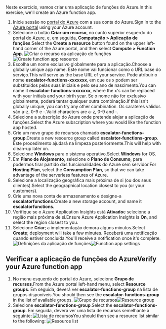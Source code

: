 <span data-ttu-id="0165d-101">Neste exercício, vamos criar uma aplicação de funções do Azure.</span><span class="sxs-lookup"><span data-stu-id="0165d-101">In this exercise, we'll create an Azure function app.</span></span>

1. <span data-ttu-id="0165d-102">Inicie sessão no [portal do Azure](https://portal.azure.com) com a sua conta do Azure.</span><span class="sxs-lookup"><span data-stu-id="0165d-102">Sign in to the [Azure portal](https://portal.azure.com) using your Azure account.</span></span>
1. <span data-ttu-id="0165d-103">Selecione o botão **Criar um recurso**, no canto superior esquerdo do portal do Azure, e, em seguida, **Computação > Aplicação de funções**.</span><span class="sxs-lookup"><span data-stu-id="0165d-103">Select the **Create a resource** button found on the upper left-hand corner of the Azure portal, and then select **Compute > Function App**.</span></span>
  <span data-ttu-id="0165d-104">![Criar o recurso da aplicação de funções](../images/4-create-function-app-blade.png)</span><span class="sxs-lookup"><span data-stu-id="0165d-104">![Create function app resource](../images/4-create-function-app-blade.png)</span></span>
1. <span data-ttu-id="0165d-105">Escolha um nome exclusivo globalmente para a aplicação.</span><span class="sxs-lookup"><span data-stu-id="0165d-105">Choose a globally unique app name.</span></span> <span data-ttu-id="0165d-106">Este nome vai funcionar como o URL base do serviço.</span><span class="sxs-lookup"><span data-stu-id="0165d-106">This will serve as the base URL of your service.</span></span> <span data-ttu-id="0165d-107">Pode atribuir o nome **escalator-functions-xxxxxxx**, em que os x podem ser substituídos pelas suas iniciais e pelo seu ano de nascimento.</span><span class="sxs-lookup"><span data-stu-id="0165d-107">You can name it **escalator-functions-xxxxxxx**, where the x's can be replaced with your initials and your birth year.</span></span> <span data-ttu-id="0165d-108">Se o nome não for exclusivo globalmente, poderá tentar qualquer outra combinação.</span><span class="sxs-lookup"><span data-stu-id="0165d-108">If this isn't globally unique, you can try any other combination.</span></span> <span data-ttu-id="0165d-109">Os carateres válidos são a-z, 0-9 e -.</span><span class="sxs-lookup"><span data-stu-id="0165d-109">Valid characters are a-z, 0-9 and -.</span></span>
1. <span data-ttu-id="0165d-110">Selecione a subscrição do Azure onde pretende alojar a aplicação de funções.</span><span class="sxs-lookup"><span data-stu-id="0165d-110">Select the Azure subscription where you would like the function app hosted.</span></span>
1. <span data-ttu-id="0165d-111">Crie um novo grupo de recursos chamado **escalator-functions-group**.</span><span class="sxs-lookup"><span data-stu-id="0165d-111">Create a new resource group called **escalator-functions-group**.</span></span> <span data-ttu-id="0165d-112">Este procedimento ajudará na limpeza posteriormente.</span><span class="sxs-lookup"><span data-stu-id="0165d-112">This will help with clean-up later on.</span></span>
1. <span data-ttu-id="0165d-113">Selecione **Windows** para o sistema operativo.</span><span class="sxs-lookup"><span data-stu-id="0165d-113">Select **Windows** for OS.</span></span>
1. <span data-ttu-id="0165d-114">Em **Plano de Alojamento**, selecione o **Plano de Consumo**, para podermos tirar partido das funcionalidades do Azure sem servidor.</span><span class="sxs-lookup"><span data-stu-id="0165d-114">For **Hosting Plan**, select the **Consumption Plan**, so that we can take advantage of the serverless features of Azure.</span></span>
1. <span data-ttu-id="0165d-115">Selecione a localização geográfica mais próxima de si (ou dos seus clientes).</span><span class="sxs-lookup"><span data-stu-id="0165d-115">Select the geographical location closest to you (or your customers).</span></span>
1. <span data-ttu-id="0165d-116">Crie uma nova conta de armazenamento e designe-a **escalatorfunctions**.</span><span class="sxs-lookup"><span data-stu-id="0165d-116">Create a new storage account, and name it **escalatorfunctions**.</span></span>
1. <span data-ttu-id="0165d-117">Verifique se o Azure Application Insights está **Ativado**e selecione a região mais próxima de si.</span><span class="sxs-lookup"><span data-stu-id="0165d-117">Ensure Azure Application Insights is **On**, and select the region closest to you.</span></span>
1. <span data-ttu-id="0165d-118">Selecione **Criar**; a implementação demora alguns minutos.</span><span class="sxs-lookup"><span data-stu-id="0165d-118">Select **Create**; deployment will take a few minutes.</span></span> <span data-ttu-id="0165d-119">Receberá uma notificação quando estiver concluída.</span><span class="sxs-lookup"><span data-stu-id="0165d-119">You'll receive a notification once it's complete.</span></span>
  <span data-ttu-id="0165d-120">![Definições da aplicação de funções](../images/4-create-function-app-settings.png)</span><span class="sxs-lookup"><span data-stu-id="0165d-120">![Function app settings](../images/4-create-function-app-settings.png)</span></span>

## <a name="verify-your-azure-function-app"></a><span data-ttu-id="0165d-121">Verificar a aplicação de funções do Azure</span><span class="sxs-lookup"><span data-stu-id="0165d-121">Verify your Azure function app</span></span>

1. <span data-ttu-id="0165d-122">No menu esquerdo do portal do Azure, selecione **Grupo de recursos**.</span><span class="sxs-lookup"><span data-stu-id="0165d-122">From the Azure portal left-hand menu, select **Resource groups**.</span></span> <span data-ttu-id="0165d-123">Em seguida, deverá ver **escalator-functions-group** na lista de grupos disponíveis.</span><span class="sxs-lookup"><span data-stu-id="0165d-123">You should then see the **escalator-functions-group** in the list of available groups.</span></span>
  <span data-ttu-id="0165d-124">![Grupo de recursos](../images/4-resource-group.png)</span><span class="sxs-lookup"><span data-stu-id="0165d-124">![Resource group](../images/4-resource-group.png)</span></span>
1. <span data-ttu-id="0165d-125">Selecione **escalator-functions-group**.</span><span class="sxs-lookup"><span data-stu-id="0165d-125">Select the **escalator-functions-group**.</span></span> <span data-ttu-id="0165d-126">Em seguida, deverá ver uma lista de recursos semelhante à seguinte: ![Lista de recursos](../images/4-resource-list.png)</span><span class="sxs-lookup"><span data-stu-id="0165d-126">You should then see a resource list similar to the following: ![Resource list](../images/4-resource-list.png)</span></span>
